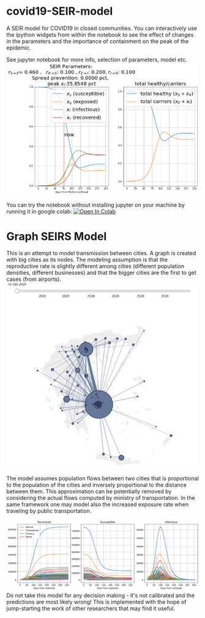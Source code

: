 # covid19-SEIR-model
A SEIR model for COVID19 in closed communities.
You can interactively use the ipython widgets from within the notebook to see the effect of changes in the parameters and the importance of containment on the peak of the epidemic.
 
See jupyter notebook for more info, selection of parameters, model etc.
![wuhan outbreak](img/wuhan_outbreak.png)

You can try the notebook without installing jupyter on your machine by running it in google colab:
[![Open In Colab](https://colab.research.google.com/assets/colab-badge.svg)](https://colab.research.google.com/github/mylonasc/covid19-SEIR-model/blob/master/COVID19_SEIR_model.ipynb)

# Graph SEIRS Model
This is an attempt to model transmission between cities. 
A graph is created with big cities as its nodes. The 
modeling assumption is that the reproductive rate is slightly 
different among cities (different population densities, different 
businesses) and that the bigger cities are the first to 
get cases (from airports).
![greecepop](img/greek_cities_pop.png)

The model assumes population flows between two cities that is proportional to the population of the cities and inversely proportional to the distance between them. This approximation can be potentially removed by considering the actual flows computed by ministry of transportation. In the same framework one may model also the increased exposure rate when traveling by public transportation. 

![greece prediction](img/greece_prediction.png)
Do not take this model for any decision making - it's not calibrated and the predictions are most likely wrong! This is implemented with the hope of jump-starting the work of other researchers that may find it useful. 
